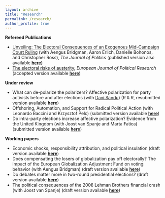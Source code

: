 ```yaml
---
layout: archive
title: "Research"
permalink: /research/
author_profile: true
---
```


<b>Refereed Publications</b>

* [Unveiling: The Electoral Consequences of an Exogenous Mid-Campaign Court Ruling](https://www.journals.uchicago.edu/doi/pdf/10.1086/711177) (with Aengus Bridgman, Aaron Erlich, Danielle Bohonos, and Christopher Ross), <em>The Journal of Politics</em> (published version also available [<b>here</b>](https://www.dropbox.com/s/f9fobl6ehr5ua9s/Paper_JOP.pdf?dl=0))
* [The electoral risks of austerity](https://doi.org/10.1111/1475-6765.12604),  <em>European Journal of Political Research</em> (accepted version available [<b>here</b>](https://www.dropbox.com/s/pu8rum0cgivukib/Ciobanu%20-%20Austerity.pdf?dl=0))


<b>Under review</b>
* What can de-polarize the polarizers? Affective polarization for party activists before and after elections (with [Dani Sandu](https://danisandu.eu/)) (R & R, resubmitted version available [<b>here</b>](https://www.dropbox.com/s/o2ukgnwatc79457/Ciobanu%20and%20Sandu%20-%20Affective%20polarization.pdf?dl=0))
* Offshoring, Automation, and Support for Radical Political Action (with Leonardo Baccini and Krzysztof Pelc) (submitted version available [<b>here</b>](https://www.dropbox.com/s/8pe5detnvy8pwak/Baccini%20Ciobanu%20Pelc%20-%20Automation%20Offshoring.pdf?dl=0))
* Do intra-party elections increase affective polarization? Evidence from the United Kingdom (with Joost van Spanje and Marta Fatica) (submitted version available [<b>here</b>](https://www.dropbox.com/s/4fq9jtjd34ctbs5/Ciobanu%20-%20Tory%20race.pdf?dl=0))


<b>Working papers</b>

* Economic shocks, responsibility attribution, and political insulation (draft version available [<b>here</b>](https://www.dropbox.com/s/8wwrf40nsejprda/Ciobanu%20-%20Blame%20attribution.pdf?dl=0))
* Does compensating the losers of globalization pay off electorally? The impact of the European Globalization Adjustment Fund on voting behavior (with Aengus Bridgman) (draft version available [<b>here</b>](https://www.dropbox.com/s/7cnnrirxggaaebk/Ciobanu%20and%20Bridgman%20-%20EGF.pdf?dl=0))
* Do debates matter more in two-round presidential elections? (draft version available [<b>here</b>](https://www.dropbox.com/s/8obtp0nqgqdp6fd/Ciobanu%20-%20Debates.pdf?dl=0))
* The political consequences of the 2008 Lehman Brothers financial crash (with Joost van Spanje) (draft version available [<b>here</b>](https://www.dropbox.com/s/2sxxkjdd9ki3val/Ciobanu%20and%20van%20Spanje%20-%20Lehman.pdf?dl=0))
